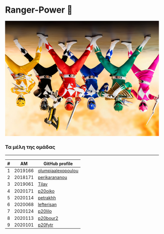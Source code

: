 # Ranger-Power 🌈
![](https://github.com/Ranger-Power/.github/blob/main/profile/photos/b1e1f4b7-8b40-4fa2-bb68-6ef0422c1d3d.jpg)


### Τα μέλη της ομάδας
---
| # | ΑΜ | GitHub profile |
| -- | -- | -- |
| 1 | 2019166| [olumpiaalexopoulou](https://github.com/olumpiaalexopoulou) |
| 2 | 2018171 | [perikarananou](https://github.com/perikarananou) |
| 3 | 2019061 | [Tilav](https://github.com/tilav) |
| 4 | 2020171 | [p20oiko](https://github.com/p20oiko) |
| 5 | 2020114 | [petrakhh](https://github.com/petrakhh) |
| 6 | 2020068 | [lefterisan](https://github.com/lefterisan) |
| 7 | 2020124 | [p20lilo](https://github.com/p20lilo) |
| 8 | 2020113 | [p20bour2](https://github.com/p20bour2) |
| 9 | 2020101 | [p20fytr](https://github.com/p20fytr) |



<!--

**Here are some ideas to get you started:**

🙋‍♀️ A short introduction - what is your organization all about?
🌈 Contribution guidelines - how can the community get involved?
👩‍💻 Useful resources - where can the community find your docs? Is there anything else the community should know?
🍿 Fun facts - what does your team eat for breakfast?
🧙 Remember, you can do mighty things with the power of [Markdown](https://docs.github.com/github/writing-on-github/getting-started-with-writing-and-formatting-on-github/basic-writing-and-formatting-syntax)
-->
